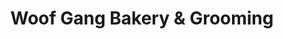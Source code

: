 ---
title: "Woof Gang Bakery & Grooming"
url: /arlington/woof-gang-bakery-und-grooming/
shop: Tiersalon
---